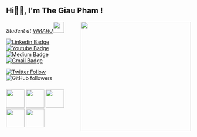 <h2>Hi🙏🏻, I'm The Giau Pham !</h2>
<p>
<img align='right' src="https://media.giphy.com/media/UAUtB4Oi9U4EM/giphy.gif" width="300">
<em>Student at <a href="http://vimaru.edu.vn">VIMARU</a><img src="https://media.giphy.com/media/WUlplcMpOCEmTGBtBW/giphy.gif" width="30"> 
</em>
</p>


[![Linkedin Badge](https://img.shields.io/badge/-jpeace08-blue?style=flat-square&logo=Linkedin&logoColor=white&link=https://www.linkedin.com/in/giauphamthe08/)](https://www.linkedin.com/in/pham-the-giau-301a731bb/)
[![Youtube Badge](https://img.shields.io/badge/-jpeace08-darkred?style=flat-square&logo=youtube&logoColor=white&link=https://www.youtube.com/channel/UCZlXqy3TLbGWceO8ZARR4TQ)](https://www.youtube.com/channel/UCZlXqy3TLbGWceO8ZARR4TQ)
[![Medium Badge](https://img.shields.io/badge/-@phamgiau2024-03a57a?style=flat-square&labelColor=000000&logo=Medium&link=https://medium.com/@phamgiau2024)](https://medium.com/@phamgiau2024)
[![Gmail Badge](https://img.shields.io/badge/-phamgiau2024@gmail.com-c14438?style=flat-square&logo=Gmail&logoColor=white&link=mailto:phamgiau2024@gmail.com)](mailto:phamgiau2024@gmail.com)


[![Twitter Follow](https://img.shields.io/twitter/follow/jpeace_08?label=Follow)](https://twitter.com/jpeace_08)
![GitHub followers](https://img.shields.io/github/followers/jpeace08?label=Follow&style=social)

###

<img src="https://media.giphy.com/media/12oufCB0MyZ1Go/giphy.gif" width="50"></h2>
<img src="https://media.giphy.com/media/12oufCB0MyZ1Go/giphy.gif" width="50"></h2>
<img src="https://media.giphy.com/media/12oufCB0MyZ1Go/giphy.gif" width="50"></h2>
<img src="https://media.giphy.com/media/12oufCB0MyZ1Go/giphy.gif" width="50"></h2>
<img src="https://media.giphy.com/media/12oufCB0MyZ1Go/giphy.gif" width="50"></h2>


